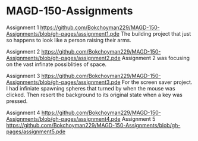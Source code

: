 # MAGD-150-Assignments
Assignment 1
https://github.com/Bokchoyman229/MAGD-150-Assignments/blob/gh-pages/assignment1.pde
The building project that just so happens to look like a person raising their arms.

Assignment 2
https://github.com/Bokchoyman229/MAGD-150-Assignments/blob/gh-pages/assignment2.pde
Assignment 2 was focusing on the vast infinate possiblities of space.

Assignment 3
https://github.com/Bokchoyman229/MAGD-150-Assignments/blob/gh-pages/assignment3.pde
For the screen saver project. I had infiniate spawning spheres that turned by when the mouse was clicked. Then resert the background to its original state when a key was pressed.

Assignment 4
https://github.com/Bokchoyman229/MAGD-150-Assignments/blob/gh-pages/assignment4.pde
Assignment 5
https://github.com/Bokchoyman229/MAGD-150-Assignments/blob/gh-pages/assignment5.pde
